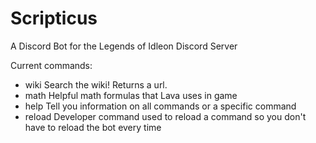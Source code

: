 # Scripticus
A Discord Bot for the Legends of Idleon Discord Server

Current commands:
   - wiki
      Search the wiki! Returns a url. 
   - math
      Helpful math formulas that Lava uses in game
   - help
      Tell you information on all commands or a specific command
   - reload
      Developer command used to reload a command so you don't have to reload the bot every time
